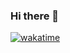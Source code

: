 ### Hi there 👋

[![wakatime](https://wakatime.com/badge/user/341392ed-8f26-4dd0-9331-4b5d8623f2ee.svg)](https://wakatime.com/@341392ed-8f26-4dd0-9331-4b5d8623f2ee)

